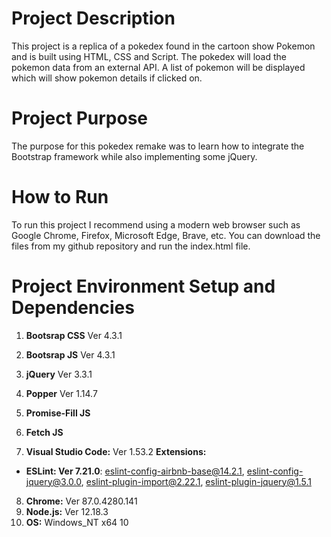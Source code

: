 # Project Description

This project is a replica of a pokedex found in the cartoon show Pokemon and is built using HTML, CSS and 
Script. The pokedex will load the pokemon data from an external API. A list of pokemon will be displayed which will show pokemon details if clicked on.

# Project Purpose

The purpose for this pokedex remake was to learn how to integrate the Bootstrap framework while also implementing some jQuery.

# How to Run

To run this project I recommend using a modern web browser such as Google Chrome, Firefox, Microsoft Edge, Brave, etc. You can download the files from my github repository and run the index.html file.

# Project Environment Setup and Dependencies

1. **Bootsrap CSS** Ver 4.3.1
2. **Bootsrap JS** Ver 4.3.1
3. **jQuery** Ver 3.3.1
4. **Popper** Ver 1.14.7
5. **Promise-Fill JS**
6. **Fetch JS**

7. **Visual Studio Code:** Ver 1.53.2
  **Extensions:**
  
  - **ESLint: Ver 7.21.0**: eslint-config-airbnb-base@14.2.1, eslint-config-jquery@3.0.0, eslint-plugin-import@2.22.1, eslint-plugin-jquery@1.5.1

8. **Chrome:** Ver 87.0.4280.141
9. **Node.js:** Ver 12.18.3
10. **OS:** Windows_NT x64 10
